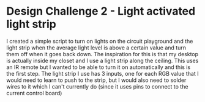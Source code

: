# Design Challenge 2 - Light activated light strip

I created a simple script to turn on lights on the circuit playground and the light strip when the average light level is above a certain value and turn them off when it goes back down. The inspiration for this is that my desktop is actually inside my closet and I use a light strip along the ceiling. This uses an IR remote but I wanted to be able to turn it on automatically and this is the first step. The light strip I use has 3 inputs, one for each RGB value that I would need to learn to push to the strip, but I would also need to solder wires to it which I can't currently do (since it uses pins to connect to the current control board) 
